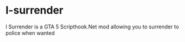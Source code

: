 # I-surrender
I Surrender is a GTA 5 Scripthook.Net  mod allowing you to surrender to police when wanted
